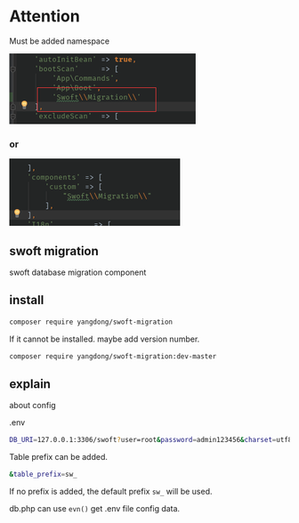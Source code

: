 # Attention

Must be added namespace

![](app.png)
### or
![](custom.png)

## swoft migration

swoft database migration component

## install

```sh
composer require yangdong/swoft-migration
```
If it cannot be installed.
maybe add version number.
```sh
composer require yangdong/swoft-migration:dev-master
```
## explain

about config

.env 

```sh
DB_URI=127.0.0.1:3306/swoft?user=root&password=admin123456&charset=utf8mb4&table_prefix=sw_,127.0.0.1:3306/swoft?user=root&password=admin123456&charset=utf8mb4&table_prefix=sw_

```
Table prefix can be added.

```sh
&table_prefix=sw_
```

If no prefix is added, the default prefix ``` sw_ ``` will be used.

db.php can use ```evn()``` get .env file config data.
